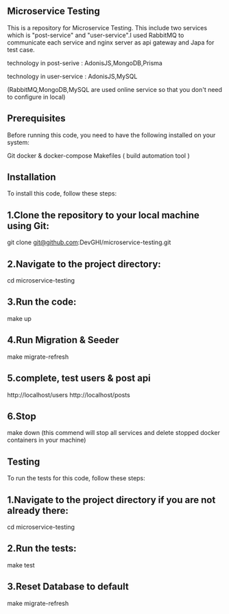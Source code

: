 Microservice Testing
-----
This is a repository for Microservice Testing. This include two services which is "post-service" and "user-service".I used RabbitMQ to communicate each service and nginx server as api gateway and Japa for test case.


technology in post-serive : AdonisJS,MongoDB,Prisma

technology in user-service : AdonisJS,MySQL

(RabbitMQ,MongoDB,MySQL are used online service so that you don't need to configure in local)



Prerequisites
---
Before running this code, you need to have the following installed on your system:

Git
docker & docker-compose
Makefiles ( build automation tool )


Installation
----
To install this code, follow these steps:

1.Clone the repository to your local machine using Git:
---
git clone git@github.com:DevGHI/microservice-testing.git

2.Navigate to the project directory:
---
cd microservice-testing

3.Run the code:
---
make up

4.Run Migration & Seeder
---
make migrate-refresh

5.complete, test users & post api  
---
http://localhost/users
http://localhost/posts

6.Stop
---
make down (this commend will stop all services and delete stopped docker containers in your machine)


Testing
----
To run the tests for this code, follow these steps:

1.Navigate to the project directory if you are not already there:
---
cd microservice-testing

2.Run the tests:
---
make test

3.Reset Database to default
---
make migrate-refresh
